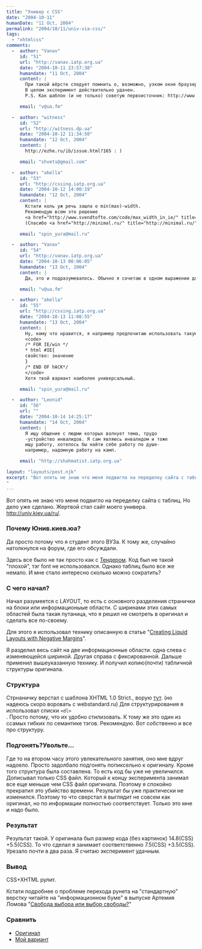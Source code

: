 ```yaml
---
title: "Универ c CSS"
date: "2004-10-11"
humanDate: "11 Oct, 2004"
permalink: "2004/10/11/univ-via-css/"
tags: 
  - "xhtmlcss"
comments: 
  -  author: "Vanav"
     id: "51"
     url: "http://vanav.iatp.org.ua"
     date: "2004-10-11 23:57:38"
     humandate: "11 Oct, 2004"
     content: | 
       При такой вёрсте следует помнить о, возможно, узком окне браузера, и обеспечить в этом случае горизонтальную прокрутку, а не ломающийся дизайн. Один из вариантов: min-width (+ реализация для IE), другой вариант: overflow:hidden (+ глюки в Moz.)
       В целом эксперимент действительно удачен.
       P.S. Как шаблон (и не только) советую первоисточник: http://www.w3.org/TR/xhtml1/#strict

     email: "v@ua.fm"

  -  author: "witness"
     id: "52"
     url: "http://witness.dp.ua"
     date: "2004-10-12 11:34:50"
     humandate: "12 Oct, 2004"
     content: | 
       http://ezhe.ru/ib/issue.html?165 : )

     email: "shvets@gmail.com"

  -  author: "akella"
     id: "53"
     url: "http://cssing.iatp.org.ua"
     date: "2004-10-12 14:00:19"
     humandate: "12 Oct, 2004"
     content: | 
       Кстати коль уж речь зашла о min(max)-width.
       Рекомендую всем это решение
       <a href="http://www.svendtofte.com/code/max_width_in_ie/" title=" Решение проблемы минимальной ширины">http://www.svendtofte.com/code/max_width_in_ie/</a>
       (Спасибо <a href="http://minimal.ru/" title="http://minimal.ru/">Denny</a> за ссылку)

     email: "spin_yura@mail.ru"

  -  author: "Vanav"
     id: "54"
     url: "http://vanav.iatp.org.ua"
     date: "2004-10-13 00:06:05"
     humandate: "13 Oct, 2004"
     content: | 
       Да, это и подразумевалось. Обычно я сочетаю в одном выражении для ширины (width:expression) и min-width, и max-width. Не стоит только забывать экранировать такие извращения от нормальных браузеров при помощи условных комментариев (conditional comments) &lt;!--[if IE]&gt; &lt;![endif]--&gt;

     email: "v@ua.fm"

  -  author: "akella"
     id: "55"
     url: "http://cssing.iatp.org.ua"
     date: "2004-10-13 11:08:55"
     humandate: "13 Oct, 2004"
     content: | 
       Ну, кому что нравится, я например предпочитаю использовать такую конструкцию
       <code>
       /* FOR IE/win */
       * html #IE{
       свойство: значение
       }
       /* END OF hACK*/
       </code>
       Хотя твой вариант наиболее универсальный.

     email: "spin_yura@mail.ru"

  -  author: "Leonid"
     id: "56"
     url: ""
     date: "2004-10-14 14:25:17"
     humandate: "14 Oct, 2004"
     content: | 
       Я ищу общение с людми которых волнует тема, трудо
       -устройство инвалидов. Я сам являюсь инвалидом и тоже
       ищу работу, хотелось бы найти себе работу по душе-
       например, надомную работу на камп.

     email: "http://shahmatist.iatp.org.ua"

layout: "layouts/post.njk"
excerpt: "Вот опять не знаю что меня подвигло на переделку сайта с таблиц. Но дело уже сделано. Жертвой стал сайт моего универа. <a href=\"http://univ.kiev.ua/ru/\">http://univ.kiev.ua/ru/</a>.
"
---
```


Вот опять не знаю что меня подвигло на переделку сайта с таблиц. Но дело уже сделано. Жертвой стал сайт моего универа. <a href="http://univ.kiev.ua/ru/">http://univ.kiev.ua/ru/</a>.
<!--more-->

<h3>Почему Юнив.киев.юа?</h3>

Да просто потому что я студент этого ВУЗа. К тому же, случайно натолкнулся на форум, где его обсуждали.

Здесь все было не так просто как с <a href="http://cssing.iatp.org.ua/index.php?p=9">Тендером</a>. Код был не такой "плохой", тэг font не использовался. Однако таблиц было все же немало. И мне стало интересно сколько можно сократить?

<h3>С чего начал?</h3>

Начал разумеется с LAYOUT, то есть с основного разделения странички на блоки или информационыые области. С ширинами этих самых областей была такая путаница, что я решил не смотреть в  оригинал и сделать все по-своему. 

Для этого я использовал технику описанную в статье "<a href="http://www.alistapart.com/articles/negativemargins/">Creating Liquid Layouts with Negative Margins</a>".

Я разделил весь сайт на две информационные области. одна слева с изменяющейся шириной. Другая справа с фиксированной. Дальше применил вышеуказанную технику. И получил копию(почти) табличной структуры оригинала.

<h3>Структура</h3>
Стрнаничку верстал с шаблона XHTML 1.0 Strict., ворую <a href="http://www.webstandards.org/learn/templates/">тут</a>. (но надеюсь скоро воровать с webstandard.ru)
Для структурирования я использовал списки <code>&lt;dl&gt;
</code>. Просто потому, что их удобно стилизовать. К тому же это один из ссамых гибких по семантике тэгов. Рекомендую. 
Вот собственно и все про структуру.

<h3>Подгонять?Увольте...</h3>

Где то на втором часу этого увлекательного занятия, оно мне вдруг надоело. Просто задолбало подгонять попиксельно к оригиналу.
Кроме того структура была составлена. То есть код бы уже не увеличился. Дописывал только CSS файл. Который к концу эксперимента занимал все еще меньше чем CSS файл оригинала. Поэтому я спокойно прекратил это убийство времени. Результат бы уже практически не изменился. 
Поэтому то что сверстал я выглядит не совсем как оригинал, но по информации полностью соответствует. Только это мне и надо было.

<h3>Результат</h3>

Результат такой. У оригинала был размер кода (без картинок) 14.8(CSS) +5.5(CSS).
То что сделал я занимает соответственно   7.5(CSS) +3.5(CSS).
Урезало почти в два раза.
Я считаю эксперимент удачным.

<h3>Вывод</h3>

CSS+XHTML рулит.

Кстати подробнее о проблеме перехода рунета на "стандартную" верстку читайте на "информационном буме" в выпуске Артемия Ломова "<a href="http://ezhe.ru/ib/issue.html?165">Свобода выбора или выбор свободы?</a>"
<h3>Сравнить</h3>
<ul>
<li><a href="http://univ.kiev.ua/ru/">Оригинал</a></li>
<li><a href="http://cssing.iatp.org.ua/examples/univ/">Мой вариант</a></li>
</ul>
